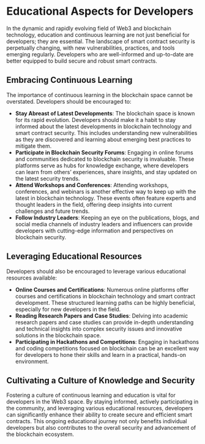 # Educational Aspects for Developers

In the dynamic and rapidly evolving field of Web3 and blockchain technology, education and continuous learning are not just beneficial for developers; they are essential. The landscape of smart contract security is perpetually changing, with new vulnerabilities, practices, and tools emerging regularly. Developers who are well-informed and up-to-date are better equipped to build secure and robust smart contracts.

## Embracing Continuous Learning

The importance of continuous learning in the blockchain space cannot be overstated. Developers should be encouraged to:

* **Stay Abreast of Latest Developments**: The blockchain space is known for its rapid evolution. Developers should make it a habit to stay informed about the latest developments in blockchain technology and smart contract security. This includes understanding new vulnerabilities as they are discovered and learning about emerging best practices to mitigate them.
* **Participate in Blockchain Security Forums**: Engaging in online forums and communities dedicated to blockchain security is invaluable. These platforms serve as hubs for knowledge exchange, where developers can learn from others’ experiences, share insights, and stay updated on the latest security trends.
* **Attend Workshops and Conferences**: Attending workshops, conferences, and webinars is another effective way to keep up with the latest in blockchain technology. These events often feature experts and thought leaders in the field, offering deep insights into current challenges and future trends.
* **Follow Industry Leaders**: Keeping an eye on the publications, blogs, and social media channels of industry leaders and influencers can provide developers with cutting-edge information and perspectives on blockchain security.

## Leveraging Educational Resources

Developers should also be encouraged to leverage various educational resources available:

* **Online Courses and Certifications**: Numerous online platforms offer courses and certifications in blockchain technology and smart contract development. These structured learning paths can be highly beneficial, especially for new developers in the field.
* **Reading Research Papers and Case Studies**: Delving into academic research papers and case studies can provide in-depth understanding and technical insights into complex security issues and innovative solutions in the blockchain space.
* **Participating in Hackathons and Competitions**: Engaging in hackathons and coding competitions focused on blockchain can be an excellent way for developers to hone their skills and learn in a practical, hands-on environment.

## Cultivating a Culture of Knowledge and Security

Fostering a culture of continuous learning and education is vital for developers in the Web3 space. By staying informed, actively participating in the community, and leveraging various educational resources, developers can significantly enhance their ability to create secure and efficient smart contracts. This ongoing educational journey not only benefits individual developers but also contributes to the overall security and advancement of the blockchain ecosystem.
